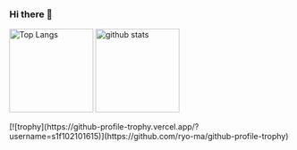 ### Hi there 👋

<p align="left"> 
  <img alt="Top Langs" height="150px" src="https://github-readme-stats.vercel.app/api/top-langs/?username=s1f102101615&layout=compact&show_icons=true&theme=" />
  <img alt="github stats" height="150px" src="https://github-readme-stats.vercel.app/api?username=s1f102101615&theme=show_icons=ture" />
</p>
[![trophy](https://github-profile-trophy.vercel.app/?username=s1f102101615)](https://github.com/ryo-ma/github-profile-trophy)

<!--
**s1f102101615/s1f102101615** is a ✨ _special_ ✨ repository because its `README.md` (this file) appears on your GitHub profile.

[![Top Langs](https://github-readme-stats.vercel.app/api/top-langs/?username=s1f102101615&layout=compact
)](https://github.com/anuraghazra/github-readme-stats)


Here are some ideas to get you started:

- 🔭 I’m currently working on ...
- 🌱 I’m currently learning ...
- 👯 I’m looking to collaborate on ...
- 🤔 I’m looking for help with ...
- 💬 Ask me about ...
- 📫 How to reach me: ...
- 😄 Pronouns: ...
- ⚡ Fun fact: ...
-->
